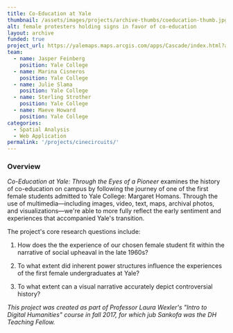 ```yaml
---
title: Co-Education at Yale
thumbnail: /assets/images/projects/archive-thumbs/coeducation-thumb.jpg
alt: female protesters holding signs in favor of co-education
layout: archive
funded: true
project_url: https://yalemaps.maps.arcgis.com/apps/Cascade/index.html?appid=909c32f788e948458078b8ae943a2907
team:
  - name: Jasper Feinberg
    position: Yale College
  - name: Marina Cisneros
    position: Yale College
  - name: Julie Slama
    position: Yale College
  - name: Sterling Strother
    position: Yale College
  - name: Maeve Howard
    position: Yale College
categories:
  - Spatial Analysis
  - Web Application
permalink: '/projects/cinecircuits/'
---
```


### Overview

*Co-Education at Yale: Through the Eyes of a Pioneer* examines the history of co-education on campus by following the journey of one of the first female students admitted to Yale College: Margaret Homans. Through the use of multimedia—including images, video, text, maps, archival photos, and visualizations—we're able to more fully reflect the early sentiment and experiences that accompanied Yale's transition.

The project's core research questions include:
1. How does the the experience of our chosen female student fit within the narrative of social upheaval in the late 1960s?

2. To what extent did inherent power structures influence the experiences of the first female undergraduates at Yale?

3. To what extent can a visual narrative accurately depict controversial history?

*This project was created as part of Professor Laura Wexler's "Intro to Digital Humanities" course in fall 2017, for which jub Sankofa was the DH Teaching Fellow.*

